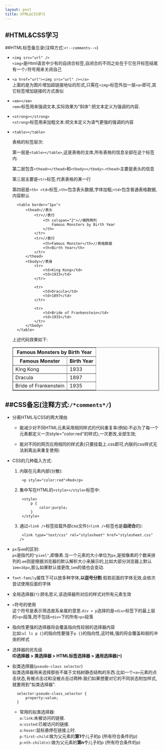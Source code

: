 ```yaml
---
layout: post
title: HTML&CSS学习
---
```


#HTML&CSS学习
---
##HTML标签备忘录(注释方式:`<!--comments-->`)

* `<img src="url" />`  
`<img>`是Html语言中少有的自闭合标签,自闭合的不同之处在于它在开标签结尾有一个`/`符号用来关闭自己

* `<a href="url"><img src="url" /></a>`  
上面的是为图片增加超链接地址的形式,只需在`<img>`标签外加一层`<a>`即可,其它标签增加链接的方式类似

* `<em></em>`  
`<em>`标签用来强调文本,实际效果为"斜体":把文本定义为强调的内容.

* `<strong></strong>`  
`<strong>`标签用来加粗文本:把文本定义为语气更强的强调的内容

* `<table></table>`

	表格的标签层次:

	第一层是`<table></table>`,这是表格的主体,所有表格的信息全部在这个标签内.

	第二层包含`<thead></thead>`和`<tbody></tbody>`.`<thead>`主要是表头的信息

	第三层主要是`<tr>`标签,代表表格的某一行

	第四层是`<th> <td>`标签,`<th>`包含表头数据,字体加粗;`<td>`包含普通表格数据,内容默认

		<table border="1px">
			<thead>//表头
				<tr>//表行
					<th colspan="2">//横跨两列
						Famous Monsters by Birth Year
					</th>
				</tr>
				<tr>//表行
					<th>Famous Monster</th>//表格数据
					<th>Birth Year</th>
				</tr>
			</thead>
			<tbody>//表身
				<tr>
					<td>King Kong</td>
					<td>1933</td>     
				</tr>
				
				<tr>
					<td>Dracula</td>
					<td>1897</td>
				</tr>
				
				<tr>
					<td>Bride of Frankenstein</td>
					<td>1935</td>
				</tr>
			</tbody>
		</table>  
	上述代码效果如下:
	<table border="1px">
	<thead>
	<tr>
		<th colspan="2">
			Famous Monsters by Birth Year
		</th>
	</tr>
	<tr>
		<th>Famous Monster</th>
		<th>Birth Year</th>
	</tr>
	</thead>
	<tbody>
		<tr>
		<td>King Kong</td>
		<td>1933</td>     
		</tr>
		<tr>
		<td>Dracula</td>
		<td>1897</td>
		</tr>
		<tr>
		<td>Bride of Frankenstein</td>
		<td>1935</td>
		</tr>
	</tbody>
	</table>

##CSS备忘(注释方式:`/*comments*/`)
---
* 分离HTML与CSS的两大理由

	* 能减少对不同HTML元素采用相同样式的代码重复率(例如:不必为了每一个元素都定义一次style="color:red"的样式),一次更改,全部生效;

	* 能对不同的网页应用相同的样式表(只要挂载上.css即可,内联的css样式无法剥离出来重复使用)  

* CSS的几种载入方式:
	1. 内联在元素内部(分散):

			<p style="color:red">Red</p>
	2. 集中写在HTML的`<style></style>`标签中:

			<style>
				p {
					color:purple;
				}
			</style>
	3. 通过`<link />`标签挂载外部css文件(`<link />`标签也是**自闭合**的):

			<link type="text/css" rel="stylesheet" href="stylesheet.css" />
* `px`与`em`的区别:  
`px`是指代的`"pixel"`,即像素.当一个元素的大小单位为`px`,是按像素的个数来排列的.`em`则是根据浏览器的默认解析大小来展示的,比如大部分浏览器上默认`1em=16px`,那么如果默认值更改,`1em`的值也会变动.

* `font-family`属性下可以放多种字体,**以逗号分割**.假若前面的字体无效,会依次尝试使用后面的字体

* 全局选择器(`*`):顾名思义,该选择器所对应的样式对所有元素生效

* `>`符号的使用  
这个符号是表示筛选直系亲属的意思.`div > p`选择的是`<div>`标签下的最上层的`<p>`段落,而不包括`<div>`下的所有`<p>`段落

* 指向性更强的选择器将会覆盖指向性较弱的选择器内容  
比如:`ul li p {}`的指向性要强于`p {}`的指向性,这时候,强的将会覆盖和弱的冲突的样式

* 选择器的优先级  
**ID选择器 > 类选择器 > HTML标签选择器 > 通用选择器(`*`)**

* 拟类选择器(`pseudo-class selector`)  
拟类选择器用来选择那些不属于文档树静态结构的东西.比如一个`<a>`元素的点击状态,有被点击过和没被点击过两种.我们如果想要对它的不同状态附加样式,就要用到"拟类选择器".

		selector:pseudo-class_selector {
			property:value;
		}  
		
	* 常用的拟类选择器:  
	`a:link`:未被访问的链接.  
	`a:visted`:已被访问的链接.  
	`a:hover`:鼠标悬停在链接上时.  
	`p:first-child`:做为父元素的**第1个**儿子的p  (所有符合条件的p)  
	`p:nth-child(n)`:做为父元素的**第n个**儿子的p  (所有符合条件的p)